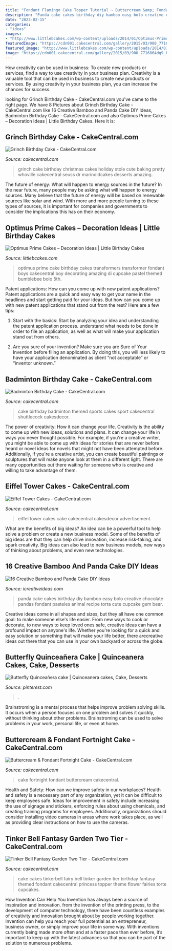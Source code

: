 ```yaml
---
title: "Fondant Flamingo Cake Topper Tutorial ~ Buttercream &amp; Fondant Fortnight Cake"
description: "Panda cake cakes birthday diy bamboo easy bolo creative chocolate pandas fondant pasteles animal recipe torta cute cupcake gem bear"
date: "2023-02-15"
categories:
- "ideas"
images:
- "http://www.littlebcakes.com/wp-content/uploads/2014/01/Optimus-Prime-Birthday-Cakes.jpg"
featuredImage: "https://cdn001.cakecentral.com/gallery/2015/03/900_7716864dq9_badminton-birthday-cake.jpg"
featured_image: "http://www.littlebcakes.com/wp-content/uploads/2014/01/Optimus-Prime-Birthday-Cakes.jpg"
image: "https://cdn001.cakecentral.com/gallery/2015/03/900_7716864dq9_badminton-birthday-cake.jpg"
---
```



How creativity can be used in business: To create new products or services, find a way to use creativity in your business plan.
Creativity is a valuable tool that can be used in business to create new products or services. By using creativity in your business plan, you can increase the chances for success.

	

		
looking for Grinch Birthday Cake - CakeCentral.com you've came to the right page. We have 8 Pictures about Grinch Birthday Cake - CakeCentral.com like 16 Creative Bamboo and Panda Cake DIY Ideas, Badminton Birthday Cake - CakeCentral.com and also Optimus Prime Cakes – Decoration Ideas | Little Birthday Cakes. Here it is:
		
    
## Grinch Birthday Cake - CakeCentral.com

<img loading=lazy src="https://cdn001.cakecentral.com/gallery/2015/03/900_869020m63o_grinch-birthday-cake.jpg" onerror="this.onerror=null;this.src='https://tse1.mm.bing.net/th?id=OIP.sfvfL40NY7KVh2baSpzIwQHaKv&amp;pid=15.1';" alt="Grinch Birthday Cake - CakeCentral.com">

_Source: cakecentral.com_

>grinch cake birthday christmas cakes holiday stole cute baking pretty whoville cakecentral seuss dr marinoldcakes desserts amazing. 

	

The future of energy: What will happen to energy sources in the future?
In the near future, many people may be asking what will happen to energy sources. Many believe that the future of energy will be based on renewable sources like solar and wind. With more and more people turning to these types of sources, it is important for companies and governments to consider the implications this has on their economy.

    
## Optimus Prime Cakes – Decoration Ideas | Little Birthday Cakes

<img loading=lazy src="http://www.littlebcakes.com/wp-content/uploads/2014/01/Optimus-Prime-Birthday-Cakes.jpg" onerror="this.onerror=null;this.src='https://tse3.mm.bing.net/th?id=OIP.5rr8MkPouRGscdH-pY3TiAHaJ4&amp;pid=15.1';" alt="Optimus Prime Cakes – Decoration Ideas | Little Birthday Cakes">

_Source: littlebcakes.com_

>optimus prime cake birthday cakes transformers transformer fondant boys cakecentral boy decorating amazing di cupcake pastel themed bumblebee bolo 5th. 

	

Patent applications: How can you come up with new patent applications?
Patent applications are a quick and easy way to get your name in the headlines and start getting paid for your ideas. But how can you come up with new patent applications that stand out from the rest? Here are a few tips: 
1. Start with the basics: Start by analyzing your idea and understanding the patent application process. understand what needs to be done in order to file an application, as well as what will make your application stand out from others. 

2. Are you sure of your invention? Make sure you are Sure of Your Invention before filing an application. By doing this, you will less likely to have your application denominated as client “not acceptable” or “inventor unknown.” 


    
## Badminton Birthday Cake - CakeCentral.com

<img loading=lazy src="https://cdn001.cakecentral.com/gallery/2015/03/900_7716864dq9_badminton-birthday-cake.jpg" onerror="this.onerror=null;this.src='https://tse4.mm.bing.net/th?id=OIP.0Jv7NTol1Qnw_7lbwa5JwQHaJ4&amp;pid=15.1';" alt="Badminton Birthday Cake - CakeCentral.com">

_Source: cakecentral.com_

>cake birthday badminton themed sports cakes sport cakecentral shuttlecock cakesdecor. 

	

The power of creativity: How it can change your life.
Creativity is the ability to come up with new ideas, solutions and plans. It can change your life in ways you never thought possible. For example, if you're a creative writer, you might be able to come up with ideas for stories that are never before heard or novel ideas for novels that might not have been attempted before. Additionally, if you're a creative artist, you can create beautiful paintings or sculptures that will make anyone look at them in a different light. There are many opportunities out there waiting for someone who is creative and willing to take advantage of them.

    
## Eiffel Tower Cakes - CakeCentral.com

<img loading=lazy src="https://cdn001.cakecentral.com/gallery/2017/05/900_eiffel-tower-cakes-7522464uwkW.jpg" onerror="this.onerror=null;this.src='https://tse3.mm.bing.net/th?id=OIP.jW1v12JGYU0XBOLqvQtb1QHaKu&amp;pid=15.1';" alt="Eiffel Tower Cakes - CakeCentral.com">

_Source: cakecentral.com_

>eiffel tower cakes cake cakecentral cakesdecor advertisement. 

	

What are the benefits of big ideas?
An idea can be a powerful tool to help solve a problem or create a new business model. Some of the benefits of big ideas are that they can help drive innovation, increase risk-taking, and spark creativity. Big ideas can also lead to new business models, new ways of thinking about problems, and even new technologies.

    
## 16 Creative Bamboo And Panda Cake DIY Ideas

<img loading=lazy src="https://www.icreativeideas.com/wp-content/uploads/2014/06/panda-cake-8.jpg" onerror="this.onerror=null;this.src='https://tse1.mm.bing.net/th?id=OIP.8_e-oRUX9hPI1miGQhEZ1AHaGP&amp;pid=15.1';" alt="16 Creative Bamboo and Panda Cake DIY Ideas">

_Source: icreativeideas.com_

>panda cake cakes birthday diy bamboo easy bolo creative chocolate pandas fondant pasteles animal recipe torta cute cupcake gem bear. 

	

Creative ideas come in all shapes and sizes, but they all have one common goal: to make someone else's life easier. From new ways to cook or decorate, to new ways to keep loved ones safe, creative ideas can have a profound impact on anyone's life. Whether you're looking for a quick and easy solution or something that will make your life better, there arecreative ideas out there that you can use in your own backyard or across the globe.

    
## Butterfly Quinceañera Cake | Quinceanera Cakes, Cake, Desserts

<img loading=lazy src="https://i.pinimg.com/736x/f0/06/d4/f006d4adc73d62186e889449fe6e2013.jpg" onerror="this.onerror=null;this.src='https://tse1.mm.bing.net/th?id=OIP.HiVIDt9hbn0701ynNBFKgQHaJ3&amp;pid=15.1';" alt="Butterfly Quinceañera cake | Quinceanera cakes, Cake, Desserts">

_Source: pinterest.com_

>. 

	

Brainstroming is a mental process that helps improve problem solving skills. It occurs when a person focuses on one problem and solves it quickly, without thinking about other problems. Brainstroming can be used to solve problems in your work, personal life, or even at home.

    
## Buttercream &amp; Fondant Fortnight Cake - CakeCentral.com

<img loading=lazy src="https://cdn001.cakecentral.com/gallery/2018/10/900_buttercream-fondant-fortnight-cake-1003284gbVFK.jpg" onerror="this.onerror=null;this.src='https://tse3.mm.bing.net/th?id=OIP.UyXcjl5eZ0-I8OP19V4MiQHaJ4&amp;pid=15.1';" alt="Buttercream &amp; Fondant Fortnight Cake - CakeCentral.com">

_Source: cakecentral.com_

>cake fortnight fondant buttercream cakecentral. 

	

Health and Safety: How can we improve safety in our workplaces?
Health and safety is a necessary part of any organization, yet it can be difficult to keep employees safe. Ideas for improvement in safety include increasing the use of signage and stickers, enforcing rules about using chemicals, and creating training programs for employees. Additionally, organizations should consider installing video cameras in areas where work takes place, as well as providing clear instructions on how to use the cameras.

    
## Tinker Bell Fantasy Garden Two Tier - CakeCentral.com

<img loading=lazy src="https://cdn001.cakecentral.com/gallery/2015/03/900_916260j9iF_tinker-bell-fantasy-garden-two-tier.jpg" onerror="this.onerror=null;this.src='https://tse1.mm.bing.net/th?id=OIP.l5eYe30HGyav89wau3OHAQHaLD&amp;pid=15.1';" alt="Tinker Bell Fantasy Garden Two Tier - CakeCentral.com">

_Source: cakecentral.com_

>cake cakes tinkerbell fairy bell tinker garden tier birthday fantasy themed fondant cakecentral princess topper theme flower fairies torte cupcakes. 

	

How Invention Can Help You
Invention has always been a source of inspiration and innovation. from the invention of the printing press, to the development of computer technology, there have been countless examples of creativity and innovation brought about by people working together. Invention can help you reach your full potential as an entrepreneur, business owner, or simply improve your life in some way. With inventions currently being made more often and at a faster pace than ever before, it’s important to keep up with the latest advances so that you can be part of the solution to numerous problems.

